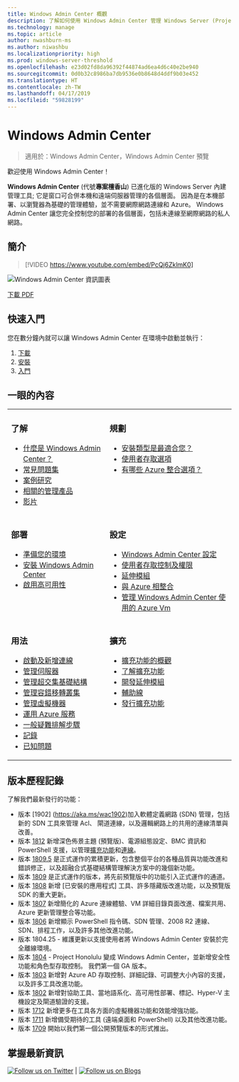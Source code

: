 ```yaml
---
title: Windows Admin Center 概觀
description: 了解如何使用 Windows Admin Center 管理 Windows Server (Project Honolulu)
ms.technology: manage
ms.topic: article
author: nwashburn-ms
ms.author: niwashbu
ms.localizationpriority: high
ms.prod: windows-server-threshold
ms.openlocfilehash: e23d02fd8da96392f44874ad6ea4d6c40e2be940
ms.sourcegitcommit: 0d0b32c8986ba7db9536e0b8648d4ddf9b03e452
ms.translationtype: HT
ms.contentlocale: zh-TW
ms.lasthandoff: 04/17/2019
ms.locfileid: "59828199"
---
```

# <a name="windows-admin-center"></a>Windows Admin Center

>適用於：Windows Admin Center，Windows Admin Center 預覽

歡迎使用 Windows Admin Center！

**Windows Admin Center** (代號**專案檀香山**) 已進化版的 Windows Server 內建管理工具; 它是窗口可合併本機和遠端伺服器管理的各個層面。 因為是在本機部署、以瀏覽器為基礎的管理體驗，並不需要網際網路連線和 Azure。 Windows Admin Center 讓您完全控制您的部署的各個層面，包括未連線至網際網路的私人網路。

## <a name="introduction"></a>簡介

>[!VIDEO https://www.youtube.com/embed/PcQj6ZklmK0]

![Windows Admin Center 資訊圖表](media/WAC1809Poster_thumb.PNG)

[下載 PDF](https://github.com/MicrosoftDocs/windowsserverdocs/raw/master/WindowsServerDocs/manage/windows-admin-center/media/WindowsAdminCenter1809Poster.pdf)

## <a name="quick-start"></a>快速入門

您在數分鐘內就可以讓 Windows Admin Center 在環境中啟動並執行：

1. [下載](https://aka.ms/windowsadmincenter)
2. [安裝](deploy/install.md)
3. [入門](use/get-started.md)

## <a name="contents-at-a-glance"></a>一眼的內容

<table>
    <tr></tr>
    <tr>
        <td style="vertical-align: top;">
            <h3>了解</h3>
            <ul>
            <li><a href="understand/what-is.md">什麼是 Windows Admin Center？</a>
            <li><a href="understand/faq.md">常見問題集</a>
            <li><a href="understand/case-studies.md">案例研究</a>
            <li><a href="understand/related-management.md">相關的管理產品</a>
            <li><a href="understand/videos.md">影片</a>
            </ul>
        </td>
        <td style="vertical-align: top;">
            <h3>規劃</h3>
            <ul>
            <li><a href="plan/installation-options.md">安裝類型是最適合您？</a>
            <li><a href="plan/user-access-options.md">使用者存取選項</a>
            <li><a href="plan/azure-integration-options.md">有哪些 Azure 整合選項？</a>
            <br>
            </ul>
        </td>
    </tr>
    <tr>
        <td style="vertical-align: top;">
            <h3>部署</h3>
            <ul>
            <li><a href="deploy/prepare-environment.md">準備您的環境</a>
            <li><a href="deploy/install.md">安裝 Windows Admin Center</a>
            <li><a href="deploy/high-availability.md">啟用高可用性</a>
         </ul>
        </td>
        <td style="vertical-align: top;">
            <h3>設定</h3>
            <ul>
            <li><a href="configure/settings.md">Windows Admin Center 設定</a>
            <li><a href="configure/user-access-control.md">使用者存取控制及權限</a>
            <li><a href="configure/using-extensions.md">延伸模組</a>
            <li><a href="configure/azure-integration.md">與 Azure 相整合</a>
            <li><a href="configure/manage-azure-vms.md">管理 Windows Admin Center 使用的 Azure Vm</a>
            </ul>
        </td>
    </tr>
    <tr>
        <td style="vertical-align: top;">
            <h3>用法</h3>
            <ul>
            <li><a href="use/get-started.md">啟動及新增連線</a>
            <li><a href="use/manage-servers.md">管理伺服器</a>
            <li><a href="use/manage-hyper-converged.md">管理超交集基礎結構</a>
            <li><a href="use/manage-failover-clusters.md">管理容錯移轉叢集</a>
            <li><a href="use/manage-virtual-machines.md">管理虛擬機器</a>
            <li><a href="use/azure-services.md">運用 Azure 服務</a>
            <li><a href="use/troubleshooting.md">一般疑難排解步驟</a>
            <li><a href="use/logging.md">記錄</a>
            <li><a href="use/known-issues.md">已知問題</a>
            </ul>
        </td>
        <td style="vertical-align: top;">
            <h3>擴充</h3>
            <ul>
            <li><a href="extend/extensibility-overview.md">擴充功能的概觀</a>
            <li><a href="extend/understand-extensions.md">了解擴充功能</a>
            <li><a href="extend/developing-extensions.md">開發延伸模組</a>
            <li><a href="extend/publish-extensions.md">輔助線</a>
            <li><a href="extend/publish-extensions.md">發行擴充功能</a>
            </ul>
        </td>
    </tr>

</table>

## <a name="release-history"></a>版本歷程記錄

了解我們最新發行的功能：

- 版本 [1902] (https://aka.ms/wac1902)加入軟體定義網路 (SDN) 管理，包括新的 SDN 工具來管理 Acl、 閘道連線，以及邏輯網路上的共用的連線清單與改善。
- 版本 [1812](https://aka.ms/wac1812) 新增深色佈景主題 (預覽版)、電源組態設定、BMC 資訊和 PowerShell 支援，以管理[擴充功能](./configure/using-extensions.md#manage-extensions-with-powershell)和[連線](./use/get-started.md#use-powershell-to-import-or-export-your-connections-with-tags)。
- 版本 [1809.5](https://aka.ms/wac1809.5) 是正式運作的累積更新，包含整個平台的各種品質與功能改進和錯誤修正，以及超融合式基礎結構管理解決方案中的幾個新功能。
- 版本 [1809](https://cloudblogs.microsoft.com/windowsserver/2018/09/20/windows-admin-center-1809-and-sdk-now-generally-available/) 是正式運作的版本，將先前預覽版中的功能引入正式運作的通道。
- 版本 [1808](https://aka.ms/WACPreview1808-InsiderBlog) 新增 [已安裝的應用程式] 工具、許多隱藏版改進功能，以及預覽版 SDK 的重大更新。
- 版本 [1807](https://aka.ms/WACPreview1807-InsiderBlog) 新增簡化的 Azure 連線體驗、VM 詳細目錄頁面改進、檔案共用、Azure 更新管理整合等功能。 
- 版本 [1806](https://aka.ms/WACPreview1806-InsiderBlog) 新增顯示 PowerShell 指令碼、SDN 管理、2008 R2 連線、SDN、排程工作，以及許多其他改進功能。
- 版本 1804.25 - 維護更新以支援使用者將 Windows Admin Center 安裝於完全離線環境。
- 版本 [1804](https://cloudblogs.microsoft.com/windowsserver/2018/04/12/announcing-windows-admin-center-our-reimagined-management-experience/) - Project Honolulu 變成 Windows Admin Center，並新增安全性功能和角色型存取控制。 我們第一個 GA 版本。
- 版本 [1803](https://blogs.windows.com/windowsexperience/2018/03/13/announcing-project-honolulu-technical-preview-1803-and-rsat-insider-preview-for-windows-10) 新增對 Azure AD 存取控制、詳細記錄、可調整大小內容的支援，以及許多工具改進功能。
- 版本 [1802](https://blogs.windows.com/windowsexperience/2018/02/13/announcing-windows-server-insider-preview-build-17093-project-honolulu-technical-preview-1802) 新增對協助工具、當地語系化、高可用性部署、標記、Hyper-V 主機設定及閘道驗證的支援。
- 版本 [1712](https://blogs.windows.com/windowsexperience/2017/12/19/announcing-project-honolulu-technical-preview-1712-build-05002) 新增更多在工具各方面的虛擬機器功能和效能增強功能。
- 版本 [1711](https://cloudblogs.microsoft.com/windowsserver/2017/12/01/1711-update-to-project-honolulu-technical-preview-is-now-available/) 新增備受期待的工具 (遠端桌面和 PowerShell) 以及其他改進功能。
- 版本 [1709](https://cloudblogs.microsoft.com/windowsserver/2017/09/22/project-honolulu-technical-preview-is-now-available-for-download/) 開始以我們第一個公開預覽版本的形式推出。

## <a name="stay-updated"></a>掌握最新資訊

<a target="_blank" class="mscom-link twitter-follow-link" title="在 Twitter 上關注我們" aria-label="Follow us on Twitter" data-info="Twitter" href="https://twitter.com/servermgmt"><picture><source srcset="//img-prod-cms-rt-microsoft-com.akamaized.net/cms/api/am/imageFileData/REOolR" media="(min-width:0)"><img srcset="//img-prod-cms-rt-microsoft-com.akamaized.net/cms/api/am/imageFileData/REOolR" alt="Follow us on Twitter" src="//img-prod-cms-rt-microsoft-com.akamaized.net/cms/api/am/imageFileData/REOolR"></picture></a>
 | 
<a target="_blank" class="mscom-link blogs-follow-link" title="閱讀我們的部落格" aria-label="Visit our Blogs" data-info="Blogs" href="https://blogs.technet.microsoft.com/servermanagement/"><picture><source srcset="//img-prod-cms-rt-microsoft-com.akamaized.net/cms/api/am/imageFileData/REOtyw" media="(min-width:0)"><img srcset="//img-prod-cms-rt-microsoft-com.akamaized.net/cms/api/am/imageFileData/REOtyw" alt="Follow us on Blogs" src="//img-prod-cms-rt-microsoft-com.akamaized.net/cms/api/am/imageFileData/REOtyw"></picture></a>
